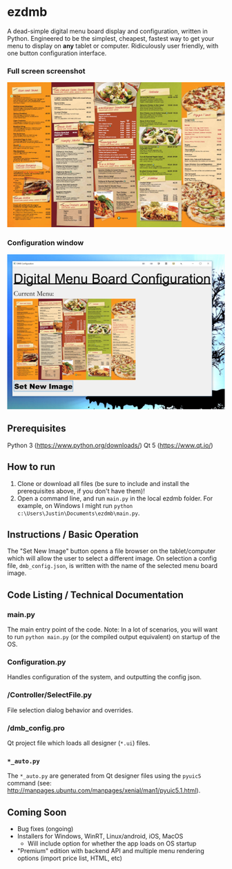 # ezdmb
A dead-simple digital menu board display and configuration, written in Python.  Engineered to be the simplest, cheapest, fastest way to get your menu to display on **any** tablet or computer.  Ridiculously user friendly, with one button configuration interface.
### Full screen screenshot
![Full Screen Menu Image](/Images/354580462_orig.jpg)
### Configuration window
![Configuration Window](/Images/ezdmb1.PNG)

## Prerequisites
Python 3 (https://www.python.org/downloads/)
Qt 5 (https://www.qt.io/)

## How to run
1. Clone or download all files (be sure to include and install the prerequisites above, if you don't have them)!
2. Open a command line, and run `main.py` in the local ezdmb folder.  For example, on Windows I might run `python c:\Users\Justin\Documents\ezdmb\main.py`.

## Instructions / Basic Operation
The "Set New Image" button opens a file browser on the tablet/computer which will allow the user to select a different image.  On selection a config file, `dmb_config.json`, is written with the name of the selected menu board image.

## Code Listing / Technical Documentation

### main.py
The main entry point of the code.  Note:  In a lot of scenarios, you will want to run `python main.py` (or the compiled output equivalent) on startup of the OS.

### Configuration.py
Handles configuration of the system, and outputting the config json.

### /Controller/SelectFile.py
File selection dialog behavior and overrides.

### /dmb_config.pro
Qt project file which loads all designer (`*.ui`) files.

### `*_auto.py`
The `*_auto.py` are generated from Qt designer files using the `pyuic5` command (see: http://manpages.ubuntu.com/manpages/xenial/man1/pyuic5.1.html). 

## Coming Soon
- Bug fixes (ongoing)
- Installers for Windows, WinRT, Linux/android, iOS, MacOS
  - Will include option for whether the app loads on OS startup
- "Premium" edition with backend API and multiple menu rendering options (import price list, HTML, etc)